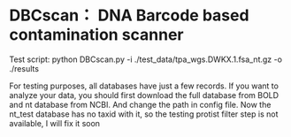 # DBCscan： DNA Barcode based contamination scanner

Test script: python DBCscan.py -i ./test_data/tpa_wgs.DWKX.1.fsa_nt.gz -o ./results

For testing purposes, all databases have just a few records. If you want to analyze your data, you should first download the full database from BOLD and nt database from NCBI. And change the path in config file. Now the nt_test database has no taxid with it, so the testing protist filter step is not available, I will fix it soon

